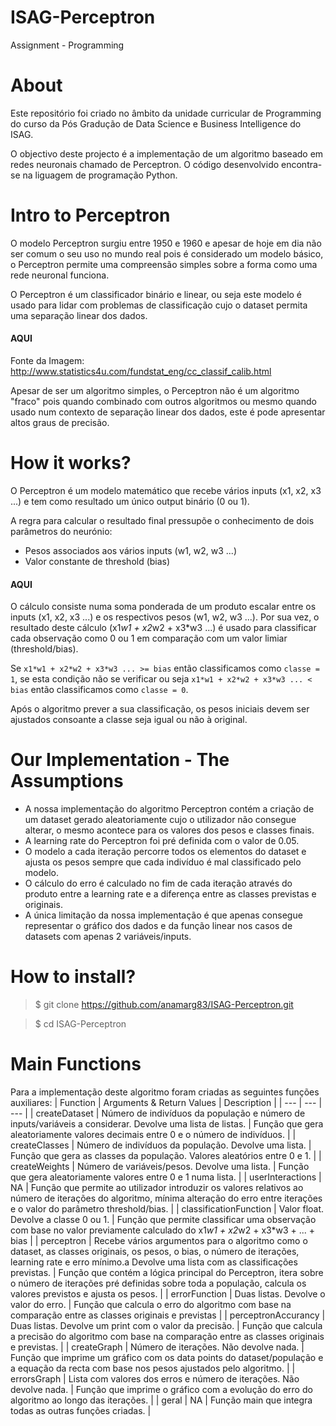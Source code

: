 # ISAG-Perceptron
Assignment - Programming

# About
Este repositório foi criado no âmbito da unidade curricular de Programming do curso da Pós Gradução de Data Science e Business Intelligence do ISAG. 

O objectivo deste projecto é a implementação de um algoritmo baseado em redes neuronais chamado de Perceptron. O código desenvolvido encontra-se na liguagem de programação Python.

# Intro to Perceptron 
O modelo Perceptron surgiu entre 1950 e 1960 e apesar de hoje em dia não ser comum o seu uso no mundo real pois é considerado um modelo básico, o Perceptron permite uma compreensão simples sobre a forma como uma rede neuronal funciona. 

O Perceptron é um classificador binário e linear, ou seja este modelo é usado para lidar com problemas de classificação cujo o dataset permita uma separação linear dos dados. 

#### AQUI


Fonte da Imagem: http://www.statistics4u.com/fundstat_eng/cc_classif_calib.html

Apesar de ser um algoritmo simples, o Perceptron não é um algoritmo "fraco" pois quando combinado com outros algoritmos ou mesmo quando usado num contexto de separação linear dos dados, este é pode apresentar altos graus de precisão. 

# How it works?

O Perceptron é um modelo matemático que recebe vários inputs (x1, x2, x3 ...) e tem como resultado um único output binário (0 ou 1). 

A regra para calcular o resultado final pressupõe o conhecimento de dois parâmetros do neurónio: 
* Pesos associados aos vários inputs (w1, w2, w3 ...)
* Valor constante de threshold (bias)

#### AQUI
O cálculo consiste numa soma ponderada de um produto escalar entre os inputs (x1, x2, x3 ...) e os respectivos pesos (w1, w2, w3 ...). Por sua vez, o resultado deste cálculo (x1*w1 + x2*w2 + x3*w3 ...) é usado para classificar cada observação como 0 ou 1 em comparação com um valor limiar (threshold/bias). 

Se ```x1*w1 + x2*w2 + x3*w3 ... >= bias``` então classificamos como ```classe = 1```, se esta condição não se verificar ou seja ```x1*w1 + x2*w2 + x3*w3 ... < bias``` então classificamos como ```classe = 0```. 

Após o algoritmo prever a sua classificação, os pesos iniciais devem ser ajustados consoante a classe seja igual ou não à original. 

# Our Implementation - The Assumptions 
* A nossa implementação do algoritmo Perceptron contém a criação de um dataset gerado aleatoriamente cujo o utilizador não consegue alterar, o mesmo acontece para os valores dos pesos e classes finais. 
* A learning rate do Perceptron foi pré definida com o valor de 0.05.
* O modelo a cada iteração percorre todos os elementos do dataset e ajusta os pesos sempre que cada indivíduo é mal classificado pelo modelo. 
* O cálculo do erro é calculado no fim de cada iteração através do produto entre a learning rate e a diferença entre as classes previstas e originais. 
* A única limitação da nossa implementação é que apenas consegue representar o gráfico dos dados e da função linear nos casos de datasets com apenas 2 variáveis/inputs. 

# How to install? 
> $ git clone https://github.com/anamarg83/ISAG-Perceptron.git

> $ cd ISAG-Perceptron

# Main Functions 
Para a implementação deste algoritmo foram criadas as seguintes funções auxiliares:
| Function | Arguments & Return Values | Description |
| --- | --- | --- |
| createDataset | Número de indivíduos da população e número de inputs/variáveis a considerar. Devolve uma lista de listas. | Função que gera aleatoriamente valores decimais entre 0 e o número de indivíduos. |
| createClasses | Número de indivíduos da população. Devolve uma lista. | Função que gera as classes da população. Valores aleatórios entre 0 e 1. |
|  createWeights | Número de variáveis/pesos. Devolve uma lista. | Função que gera aleatoriamente valores entre 0 e 1 numa lista. |
| userInteractions | NA | Função que permite ao utilizador introduzir os valores relativos ao número de iterações do algoritmo, mínima alteração do erro entre iterações e o valor do parâmetro threshold/bias. | 
| classificationFunction | Valor float. Devolve a classe 0 ou 1. | Função que permite classificar uma observação com base no valor previamente calculado do x1*w1 + x2*w2 + x3*w3 + ... + bias  | 
| perceptron | Recebe vários argumentos para o algoritmo como o dataset, as classes originais, os pesos, o  bias, o número de iterações, learning rate e erro mínimo.a Devolve uma lista com as classificações previstas. | Função que contém a lógica principal do Perceptron, itera sobre o número de iterações pré definidas sobre toda a população, calcula os valores previstos e ajusta os pesos. | 
| errorFunction | Duas listas. Devolve o valor do erro. | Função que calcula o erro do algoritmo com base na comparação entre as classes originais e previstas | 
| perceptronAccurancy | Duas listas. Devolve um print com o valor da precisão. | Função que calcula a precisão do algoritmo com base na comparação entre as classes originais e previstas. | 
| createGraph | Número de iterações. Não devolve nada. | Função que imprime um gráfico com os data points do dataset/população e a equação da recta com base nos pesos ajustados pelo algoritmo. | 
| errorsGraph | Lista com valores dos erros e número de iterações. Não devolve nada. | Função que imprime o gráfico com a evolução do erro do algoritmo ao longo das iterações. | 
| geral | NA | Função main que integra todas as outras funções criadas. | 




